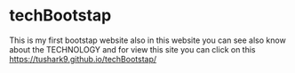 # techBootstap
This is my first bootstap website
also 
in this website you can see also know about the TECHNOLOGY
and for view this site you can click on this https://tushark9.github.io/techBootstap/
